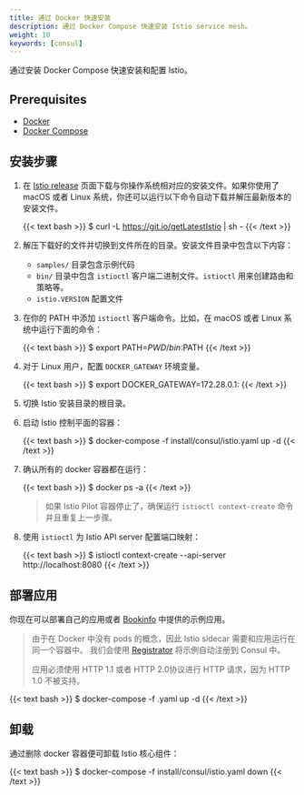 ```yaml
---
title: 通过 Docker 快速安装
description: 通过 Docker Compose 快速安装 Istio service mesh。
weight: 10
keywords: [consul]
---
```


通过安装 Docker Compose 快速安装和配置 Istio。

## Prerequisites

* [Docker](https://docs.docker.com/engine/installation/)
* [Docker Compose](https://docs.docker.com/compose/install/)

## 安装步骤

1.  在 [Istio release](https://github.com/istio/istio/releases) 页面下载与你操作系统相对应的安装文件。如果你使用了 macOS 或者 Linux 系统，你还可以运行以下命令自动下载并解压最新版本的安装文件。

    {{< text bash >}}
    $ curl -L https://git.io/getLatestIstio | sh -
    {{< /text >}}

1.  解压下载好的文件并切换到文件所在的目录。安装文件目录中包含以下内容：

    * `samples/` 目录包含示例代码
    * `bin/` 目录中包含 `istioctl` 客户端二进制文件。`istioctl` 用来创建路由和策略等。
    * `istio.VERSION` 配置文件

1.  在你的 PATH 中添加 `istioctl` 客户端命令。比如，在 macOS 或者 Linux 系统中运行下面的命令：

    {{< text bash >}}
    $ export PATH=$PWD/bin:$PATH
    {{< /text >}}

1.  对于 Linux 用户，配置 `DOCKER_GATEWAY` 环境变量。

    {{< text bash >}}
    $ export DOCKER_GATEWAY=172.28.0.1:
    {{< /text >}}

1.  切换 Istio 安装目录的根目录。

1.  启动 Istio 控制平面的容器：

    {{< text bash >}}
    $ docker-compose -f install/consul/istio.yaml up -d
    {{< /text >}}

1.  确认所有的 docker 容器都在运行：

    {{< text bash >}}
    $ docker ps -a
    {{< /text >}}

    > 如果 Istio Pilot 容器停止了，确保运行 `istioctl context-create` 命令并且重复上一步骤。

1.  使用 `istioctl` 为 Istio API server 配置端口映射：

    {{< text bash >}}
    $ istioctl context-create --api-server http://localhost:8080
    {{< /text >}}

## 部署应用

你现在可以部署自己的应用或者 [Bookinfo](/docs/examples/bookinfo/) 中提供的示例应用。

> 由于在 Docker 中没有 pods 的概念，因此 Istio sidecar 需要和应用运行在同一个容器中。
> 我们会使用 [Registrator](https://gliderlabs.github.io/registrator/latest/) 将示例自动注册到 Consul 中。
>
> 应用必须使用 HTTP 1.1 或者 HTTP 2.0协议进行 HTTP 请求，因为 HTTP 1.0 不被支持。

{{< text bash >}}
$ docker-compose -f <your-app-spec>.yaml up -d
{{< /text >}}

## 卸载

通过删除 docker 容器便可卸载 Istio 核心组件：

{{< text bash >}}
$ docker-compose -f install/consul/istio.yaml down
{{< /text >}}
